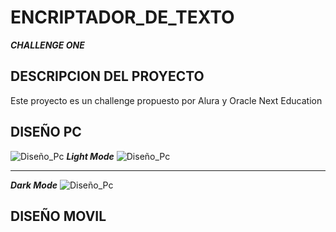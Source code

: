 # ENCRIPTADOR_DE_TEXTO

***CHALLENGE ONE***

## **DESCRIPCION DEL PROYECTO**
Este proyecto es un challenge propuesto por Alura y Oracle Next Education

## **DISEÑO PC**
![Diseño_Pc](./img/Muestra.gif)
***Light Mode***
![Diseño_Pc](./img/MuestraTodcctal1.png)
******
***Dark Mode***
![Diseño_Pc](./img/MuestraTdddotal2.png)
## **DISEÑO MOVIL**